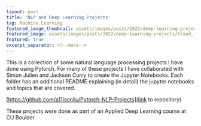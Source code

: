 ```yaml
---
layout: post
title: 'NLP and Deep Learning Projects'
tag: Machine Learning
featured_image_thumbnail: assets/images/posts/2022/deep-learning-projects/fraud_federatedlearning.png
featured_image: assets/images/posts/2022/deep-learning-projects/fraud_federatedlearning.png
featured: true
excerpt_separator: <!--more-->
---
```



This is a collection of some natural language processing projects I have done using Pytorch. For many of these projects I have collaborated with Simon Julien and Jackson Curry to create the Jupyter Notebooks. Each folder has an additional README explaining (in detail) the jupyter notebooks and topics that are covered. <!--more-->

[https://github.com/a11isonliu/Pytorch-NLP-Projects](link to repository)

These projects were done as part of an Applied Deep Learning course at CU Boulder.
